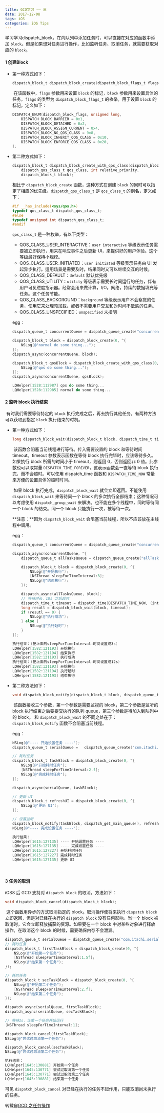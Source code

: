 ```yaml
---
title: GCD学习 —— 三
date: 2017-12-08
tags: iOS
categories: iOS Tips
---
```


​	学习学习dispatch_block，在向队列中添加任务时，可以直接在对应的函数中添加 `block`。但是如果想对任务进行操作，比如监听任务、取消任务，就需要获取对应的 `block`。

#### 1 创建Block

- 第一种方式如下：

  ```objective-c
  dispatch_block_t dispatch_block_create(dispatch_block_flags_t flags, dispatch_block_t block);
  ```

  ​	在该函数中，`flags` 参数用来设置 `block` 的标记，`block` 参数用来设置具体的任务。`flags` 的类型为 `dispatch_block_flags_t` 的枚举，用于设置 `block` 的标记，定义如下：

  ```objective-c
  DISPATCH_ENUM(dispatch_block_flags, unsigned long,
      DISPATCH_BLOCK_BARRIER = 0x1,
      DISPATCH_BLOCK_DETACHED = 0x2,
      DISPATCH_BLOCK_ASSIGN_CURRENT = 0x4,
      DISPATCH_BLOCK_NO_QOS_CLASS = 0x8,
      DISPATCH_BLOCK_INHERIT_QOS_CLASS = 0x10,
      DISPATCH_BLOCK_ENFORCE_QOS_CLASS = 0x20,
  );
  ```
  <!-- more -->
- 第二种方式如下：

  ```objective-c
  dispatch_block_t dispatch_block_create_with_qos_class(dispatch_block_flags_t flags,
      dispatch_qos_class_t qos_class, int relative_priority,
      dispatch_block_t block);
  ```

  ​相比于 `dispatch_block_create` 函数，这种方式在创建 `block` 的同时可以指定了相应的优先级。`dispatch_qos_class_t` 是 `qos_class_t` 的别名，定义如下：

  ```objective-c
  #if __has_include(<sys/qos.h>)
  typedef qos_class_t dispatch_qos_class_t;
  #else
  typedef unsigned int dispatch_qos_class_t;
  #endif
  ```

  `qos_class_t` 是一种枚举，有以下类型：

  - QOS_CLASS_USER_INTERACTIVE：`user interactive` 等级表示任务需要被立即执行，用来在响应事件之后更新 UI，来提供好的用户体验。这个等级最好保持小规模。
  - QOS_CLASS_USER_INITIATED：`user initiated` 等级表示任务由 UI 发起异步执行。适用场景是需要及时，结果同时又可以继续交互的时候。
  - QOS_CLASS_DEFAULT：`default` 默认优先级
  - QOS_CLASS_UTILITY：`utility` 等级表示需要长时间运行的任务，伴有用户可见进度指示器。经常会用来做计算，I/O，网络，持续的数据填充等任务。这个任务节能。
  - QOS_CLASS_BACKGROUND：`background` 等级表示用户不会察觉的任务，使用它来处理预加载，或者不需要用户交互和对时间不敏感的任务。
  - QOS_CLASS_UNSPECIFIED：`unspecified` 未指明

  egg：

  ```objective-c
  dispatch_queue_t concurrentQuene = dispatch_queue_create("concurrentQuene", DISPATCH_QUEUE_CONCURRENT);

  dispatch_block_t block = dispatch_block_create(0, ^{
      NSLog(@"normal do some thing...");
  });
  dispatch_async(concurrentQuene, block);

  dispatch_block_t qosBlock = dispatch_block_create_with_qos_class(0, QOS_CLASS_USER_INTERACTIVE, 0, ^{
      NSLog(@"qos do some thing...");
  });
  dispatch_async(concurrentQuene, qosBlock);
  ```

  ```objective-c
  LQHelper[1528:112987] qos do some thing...
  LQHelper[1528:112985] normal do some thing...
  ```




#### 2 监听 block 执行结束

​	有时我们需要等待特定的 `block` 执行完成之后，再去执行其他任务。有两种方法可以获取到指定 `block` 执行结束的时机。

- 第一种方式如下：

  ```objective-c
  long dispatch_block_wait(dispatch_block_t block, dispatch_time_t timeout);
  ```

  ​	该函数会阻塞当前线程进行等待。传入需要设置的 block 和等待时间 timeout。timeout 参数表示函数在等待 block 执行完毕时，应该等待多久。如果执行 block 所需的时间小于 timeout，则返回 0，否则返回非 0 值。此参数也可以取常量 `DISPATCH_TIME_FOREVER`，这表示函数会一直等待 block 执行完，而不会超时。可以使用 dispatch_time 函数和 `DISPATCH_TIME_NOW` 常量来方便的设置具体的超时时间。

  ​	如果 block 执行完成，`dispatch_block_wait` 就会立即返回。不能使用 `dispatch_block_wait` 来等待同一个 block 的多次执行全部结束；这种情况可以考虑使用 `dispatch_group_wait` 来解决。也不能在多个线程中，同时等待同一个 block 的结束。同一个 block 只能执行一次，被等待一次。

  **注意：**因为 `dispatch_block_wait` 会阻塞当前线程，所以不应该放在主线程中调用。

  egg：

  ```objective-c
  dispatch_queue_t concurrentQuene = dispatch_queue_create("concurrentQuene", DISPATCH_QUEUE_CONCURRENT);

  dispatch_async(concurrentQuene, ^{
      dispatch_queue_t allTasksQueue = dispatch_queue_create("allTasksQueue", DISPATCH_QUEUE_CONCURRENT);

      dispatch_block_t block = dispatch_block_create(0, ^{
          NSLog(@"开始执行");
          [NSThread sleepForTimeInterval:3];
          NSLog(@"结束执行");
      });

      dispatch_async(allTasksQueue, block);
      // 等待时长，10s 之后超时
      dispatch_time_t timeout = dispatch_time(DISPATCH_TIME_NOW, (int64_t)(10 * NSEC_PER_SEC));
      long resutl = dispatch_block_wait(block, timeout);
      if (resutl == 0) {
          NSLog(@"执行成功");
      } else {
          NSLog(@"执行超时");
      }
  });
  ```

  ```objective-c
  执行结果：(把上面的sleepForTimeInterval:时间设置成3s)
  LQHelper[1582:121193] 开始执行
  LQHelper[1582:121194] 结束执行
  LQHelper[1582:121193] 执行成功
  执行结果：(把上面的sleepForTimeInterval:时间设置成12s)
  LQHelper[1582:121193] 开始执行
  LQHelper[1582:121194] 执行超时
  LQHelper[1582:121193] 结束执行
  ```

- 第二种方法如下：

  ```objective-c
  void dispatch_block_notify(dispatch_block_t block, dispatch_queue_t queue, dispatch_block_t notification_block);
  ```

  ​	该函数接收三个参数，第一个参数是需要监视的 block，第二个参数是监听的 block 执行结束之后要提交执行的队列 queue，第三个参数是待加入到队列中的 block。 和 `dispatch_block_wait` 的不同之处在于：`dispatch_block_notify` 函数不会阻塞当前线程。

  egg：

  ```objective-c
  NSLog(@"---- 开始设置任务 ----");
  dispatch_queue_t serialQueue =   dispatch_queue_create("com.itachi.serialqueue",   DISPATCH_QUEUE_SERIAL);

  // 耗时任务
  dispatch_block_t taskBlock = dispatch_block_create(0, ^{
      NSLog(@"开始耗时任务");
      [NSThread sleepForTimeInterval:2.f];
      NSLog(@"完成耗时任务");
  });

  dispatch_async(serialQueue, taskBlock);

  // 更新 UI
  dispatch_block_t refreshUI = dispatch_block_create(0, ^{
      NSLog(@"更新 UI");
  });

  // 设置监听
  dispatch_block_notify(taskBlock, dispatch_get_main_queue(), refreshUI);
  NSLog(@"---- 完成设置任务 ----");
  ```

  ```objective-c
  执行结果：
  LQHelper[1615:127135] ---- 开始设置任务 ----
  LQHelper[1615:127135] ---- 完成设置任务 ----
  LQHelper[1615:127227] 开始耗时任务
  LQHelper[1615:127227] 完成耗时任务
  LQHelper[1615:127135] 更新 UI
  ```

  ​

#### 3 任务的取消

iOS8 后 GCD 支持对 `dispatch block` 的取消。方法如下：

```objective-c
void dispatch_block_cancel(dispatch_block_t block);
```

​	这个函数用异步的方式取消指定的 block。取消操作使将来执行 `dispatch block` 立即返回，但是对已经在执行的 `dispatch block` 没有任何影响。当一个 block 被取消时，它会立即释放捕获的资源。如果要在一个 block 中对某些对象进行释放操作，在取消这个 block 的时候，需要确保内存不会泄漏。

```objective-c
dispatch_queue_t serialQueue = dispatch_queue_create("com.itachi.serialqueue", DISPATCH_QUEUE_SERIAL);
// 耗时任务
dispatch_block_t firstTaskBlock = dispatch_block_create(0, ^{
    NSLog(@"开始第一个任务");
    [NSThread sleepForTimeInterval:1.5f];
    NSLog(@"结束第一个任务");
});

// 耗时任务
dispatch_block_t secTaskBlock = dispatch_block_create(0, ^{
    NSLog(@"开始第二个任务");
    [NSThread sleepForTimeInterval:2.f];
    NSLog(@"结束第二个任务");
});

dispatch_async(serialQueue, firstTaskBlock);
dispatch_async(serialQueue, secTaskBlock);

// 等待1s，让第一个任务开始运行
[NSThread sleepForTimeInterval:1];

dispatch_block_cancel(firstTaskBlock);
NSLog(@"尝试过取消第一个任务");

dispatch_block_cancel(secTaskBlock);
NSLog(@"尝试过取消第二个任务");
```

```objective-c
执行结果：
LQHelper[1645:130881] 开始第一个任务
LQHelper[1645:130771] 尝试过取消第一个任务
LQHelper[1645:130771] 尝试过取消第二个任务
LQHelper[1645:130881] 结束第一个任务
```

可见 `dispatch_block_cancel` 对已经在执行的任务不起作用，只能取消尚未执行的任务。

转载自[GCD 之任务操作](http://www.jianshu.com/p/5a16dfd36fad)